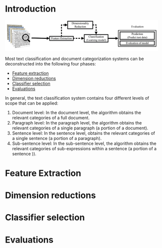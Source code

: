 # Introduction

![alt text](https://github.com/mehdigolzadeh/Data_science_helper/blob/master/images/OverviewTextClassification.png?raw=true)

Most text classification and document categorization systems can be deconstructed into the following four phases:
* [Feature extraction](#fe)
* [Dimension reductions](#dr)
* [Classifier selection](#cs)
* [Evaluations](#ev)

In general, the text classification system contains four different levels of scope that can be applied:
  1. Document level: In the document level, the algorithm obtains the relevant categories of a full document.
  2. Paragraph level: In the paragraph level, the algorithm obtains the relevant categories of a single paragraph (a portion of a document).
  3. Sentence level: In the sentence level, obtains the relevant categories of a single sentence (a portion of a paragraph).
  4. Sub-sentence level: In the sub-sentence level, the algorithm obtains the relevant categories of sub-expressions within a sentence (a portion of a sentence )).
  
# Feature Extraction<a name="fe"></a>


# Dimension reductions<a name="dr"></a>


# Classifier selection<a name="cs"></a>


# Evaluations<a name="ev"></a>
